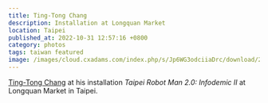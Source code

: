 ```yaml
---
title: Ting-Tong Chang
description: Installation at Longquan Market
location: Taipei
published_at: 2022-10-31 12:57:16 +0800
category: photos
tags: taiwan featured
image: /images/cloud.cxadams.com/index.php/s/Jp6WG3odciiaDrc/download/20200923-2004_Taipei_LongquanMarket_L1001284-1.jpg
---
```


[Ting-Tong Chang] at his installation *Taipei Robot Man 2.0:
Infodemic II* at Longquan Market in Taipei.

[Ting-Tong Chang]: https://www.tingtongchang.co.uk/
